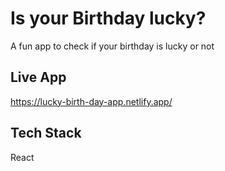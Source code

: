 # Is your Birthday lucky?

A fun app to check if your birthday is lucky or not

## Live App
https://lucky-birth-day-app.netlify.app/

## Tech Stack
React
